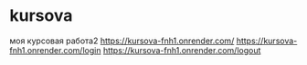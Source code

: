 # kursova
моя курсовая работа2
https://kursova-fnh1.onrender.com/
https://kursova-fnh1.onrender.com/login
https://kursova-fnh1.onrender.com/logout
